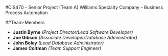 #CIS470 - Senior Project (Team A)
Williams Specialty Company - Business Process Automation

##Team-Members
* **Justin Byrne**  _(Project Director/Lead Software Developer)_
* **Joe Gibson**    _(Associate Developer/Database Administrator)_
* **John Boley**    _(Lead Database Administrator)_
* **James Coltman** _(Team Support Engineer)_